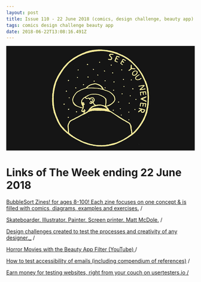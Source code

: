 ```yaml
---
layout: post
title: Issue 110 - 22 June 2018 (comics, design challenge, beauty app)
tags: comics design challenge beauty app
date: 2018-06-22T13:08:16.491Z
---
```

![BubbleSort Zines!](/assets/uploads/issue-110.jpg "BubbleSort Zines!")

# Links of The Week ending 22 June 2018

<a href="https://shop.bubblesort.io/" target="_blank" title="BubbleSort Zines! for ages 8-100! Each zine focuses on one concept & is filled with comics, diagrams, examples and exercises." alt="BubbleSort Zines! for ages 8-100! Each zine focuses on one concept & is filled with comics, diagrams, examples and exercises.">BubbleSort Zines! for ages 8-100! Each zine focuses on one concept & is filled with comics, diagrams, examples and exercises.</a> /

<a href="https://www.matthew-mcdole.com/" target="_blank" title="Skateboarder. Illustrator. Painter. Screen printer. Matt McDole." alt="Skateboarder. Illustrator. Painter. Screen printer. Matt McDole. ">Skateboarder. Illustrator. Painter. Screen printer. Matt McDole.</a> /

<a href="https://designchallenge.xyz/" target="_blank" title="Design challenges created to test the processes and creativity of any designer._" alt="Design challenges created to test the processes and creativity of any designer._">Design challenges created to test the processes and creativity of any designer._</a> /

<a href="https://www.youtube.com/watch?v=amjCB1g_UbQ" target="_blank" title="Horror Movies with the Beauty App Filter (YouTube) " alt="Horror Movies with the Beauty App Filter (YouTube)">Horror Movies with the Beauty App Filter (YouTube) </a> /

<a href="https://cm.engineering/how-to-test-accessibility-of-emails-b68fed03f5f4" target="_blank" title="How to test accessibility of emails (including compendium of references)" alt="How to test accessibility of emails (including compendium of references)">How to test accessibility of emails (including compendium of references)</a> /

<a href="https://usertesters.io/" target="_blank" title="usertesters.io" alt="usertesters.io">Earn money for testing websites, right from your couch on usertesters.io / </a>